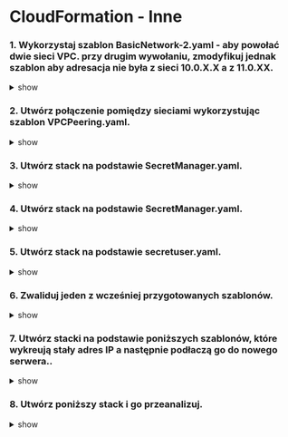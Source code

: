# CloudFormation - Inne #


### 1. Wykorzystaj szablon BasicNetwork-2.yaml - aby powołać dwie sieci VPC. przy drugim wywołaniu, zmodyfikuj jednak szablon aby adresacja nie była z sieci 10.0.X.X a z 11.0.XX.

<details><summary>show</summary>
<p>

```bash
aws cloudformation deploy --template-file BasicNetwork-2.yaml --stack-name MyNetwork1
aws cloudformation deploy --template-file BasicNetwork-2.yaml --stack-name MyNetwork2
```

</p>
</details>

### 2. Utwórz połączenie pomiędzy sieciami wykorzystując szablon VPCPeering.yaml.

<details><summary>show</summary>
<p>

```bash
aws cloudformation deploy --template-file VPCPeering.yaml --stack-name VPCPeering --parameter-overrides Network1=MyNetwork1 Network2=MyNetwork2
```

</p>
</details>

### 3. Utwórz stack na podstawie SecretManager.yaml.

<details><summary>show</summary>
<p>

```bash
aws cloudformation deploy --template-file SecretManager.yaml --stack-name SecretManager
```

</p>
</details>


### 4. Utwórz stack na podstawie SecretManager.yaml.

<details><summary>show</summary>
<p>

```bash
aws cloudformation deploy --template-file SecretManager.yaml --stack-name SecretManager
```

</p>
</details>


### 5. Utwórz stack na podstawie secretuser.yaml.

<details><summary>show</summary>
<p>

```bash
aws cloudformation deploy --template-file secretuser.yaml --stack-name SecretUser --capabilities CAPABILITY_IAM
```

</p>
</details>


### 6. Zwaliduj jeden z wcześniej przygotowanych szablonów.

<details><summary>show</summary>
<p>

```bash
aws cloudformation validate-template --template-body  file://BasicNetwork.yaml
```

</p>
</details>

### 7. Utwórz stacki na podstawie poniższych szablonów, które wykreują stały adres IP a następnie podłaczą go do nowego serwera..

<details><summary>show</summary>
<p>

```bash
aws cloudformation deploy --template-file EIP.yaml --stack-name EIP
aws cloudformation deploy --template-file BasicNetwork-expot.yaml --stack-name Network
aws cloudformation deploy --template-file Server_with_EIP.yaml --stack-name ServerWithEIP

```

</p>
</details>


### 8. Utwórz poniższy stack i go przeanalizuj.

<details><summary>show</summary>
<p>

```bash
aws cloudformation deploy --template-file BasicArchitecture.json --stack-name BasicArchitecture.json

```

</p>
</details>
